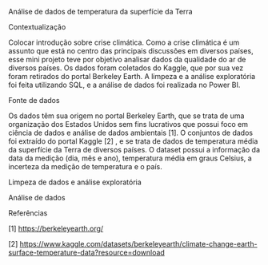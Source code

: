Análise de dados de temperatura da superfície da Terra

Contextualização

Colocar introdução sobre crise climática.
Como a crise climática é um assunto que está no centro das principais discussões em diversos países, esse mini projeto teve por objetivo analisar dados da qualidade do ar de diversos países. Os dados foram coletados do Kaggle, que por sua vez foram retirados do portal Berkeley Earth. A limpeza e a análise exploratória foi feita utilizando SQL, e a análise de dados foi realizada no Power BI.

Fonte de dados

Os dados têm sua origem no portal Berkeley Earth, que se trata de uma organização dos Estados Unidos sem fins lucrativos que possui foco em ciência de dados e análise de dados ambientais [1]. O conjuntos de dados foi extraído do portal Kaggle [2] , e se trata de dados de temperatura média da superfície da Terra de diversos países. O dataset possui a informação da data da medição (dia, mês e ano), temperatura média em graus Celsius, a incerteza da medição de temperatura e o país.

Limpeza de dados e análise exploratória



Análise de dados


Referências

[1] https://berkeleyearth.org/

[2] https://www.kaggle.com/datasets/berkeleyearth/climate-change-earth-surface-temperature-data?resource=download
